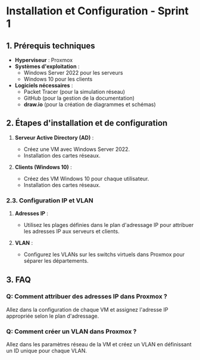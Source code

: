# Installation et Configuration - Sprint 1

## 1. Prérequis techniques

- **Hyperviseur** : Proxmox
- **Systèmes d'exploitation** : 
  - Windows Server 2022 pour les serveurs
  - Windows 10 pour les clients
- **Logiciels nécessaires** : 
  - Packet Tracer (pour la simulation réseau)
  - GitHub (pour la gestion de la documentation)
  - **draw.io** (pour la création de diagrammes et schémas)
  
## 2. Étapes d'installation et de configuration

1. **Serveur Active Directory (AD)** :
   - Créez une VM avec Windows Server 2022.
   - Installation des cartes réseaux.
   
2. **Clients (Windows 10)** :
   - Créez des VM Windows 10 pour chaque utilisateur.
   - Installation des cartes réseaux.

### 2.3. Configuration IP et VLAN

1. **Adresses IP** :
   - Utilisez les plages définies dans le plan d'adressage IP pour attribuer les adresses IP aux serveurs et clients.
   
2. **VLAN** :
   - Configurez les VLANs sur les switchs virtuels dans Proxmox pour séparer les départements.

## 3. FAQ

### Q: Comment attribuer des adresses IP dans Proxmox ?
Allez dans la configuration de chaque VM et assignez l'adresse IP appropriée selon le plan d'adressage.

### Q: Comment créer un VLAN dans Proxmox ?
Allez dans les paramètres réseau de la VM et créez un VLAN en définissant un ID unique pour chaque VLAN.
